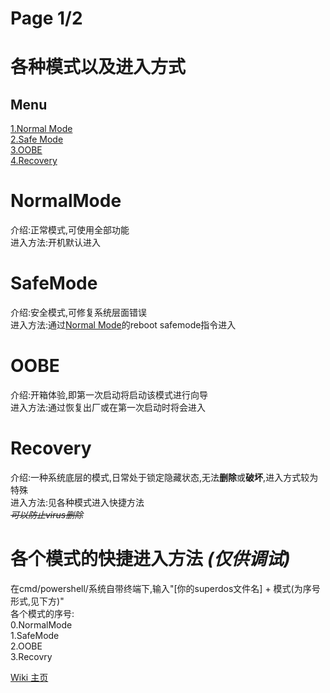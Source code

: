 # Page 1/2

# 各种模式以及进入方式  
## Menu
[1.Normal Mode](#NormalMode)  
[2.Safe Mode](#SafeMode)  
[3.OOBE](#OOBE)  
[4.Recovery](#Recovery)  

# NormalMode  
介绍:正常模式,可使用全部功能  
进入方法:开机默认进入

# SafeMode  
介绍:安全模式,可修复系统层面错误  
进入方法:通过[Normal Mode](#NormalMode)的reboot safemode指令进入  

# OOBE  
介绍:开箱体验,即第一次启动将启动该模式进行向导  
进入方法:通过恢复出厂或在第一次启动时将会进入  

# Recovery  
介绍:一种系统底层的模式,日常处于锁定隐藏状态,无法**删除**或**破坏**,进入方式较为特殊  
进入方法:见各种模式进入快捷方法  
*~~可以防止virus删除~~*

# 各个模式的快捷进入方法 _(仅供调试)_
在cmd/powershell/系统自带终端下,输入"[你的superdos文件名] + 模式(为序号形式,见下方)"  
各个模式的序号:  
0.NormalMode  
1.SafeMode  
2.OOBE  
3.Recovry  

[Wiki 主页](/wiki/index)
